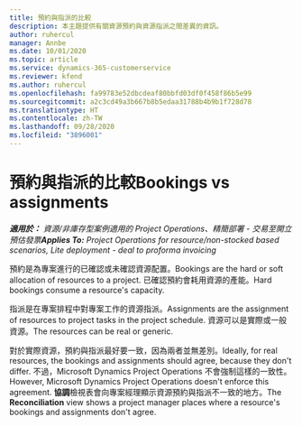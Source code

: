 ```yaml
---
title: 預約與指派的比較
description: 本主題提供有關資源預約與資源指派之間差異的資訊。
author: ruhercul
manager: Annbe
ms.date: 10/01/2020
ms.topic: article
ms.service: dynamics-365-customerservice
ms.reviewer: kfend
ms.author: ruhercul
ms.openlocfilehash: fa99783e52dbcdeaf80bbfd03df0f458f86b5e99
ms.sourcegitcommit: a2c3cd49a3b667b8b5edaa31788b4b9b1f728d78
ms.translationtype: HT
ms.contentlocale: zh-TW
ms.lasthandoff: 09/28/2020
ms.locfileid: "3896001"
---
```

# <a name="bookings-vs-assignments"></a><span data-ttu-id="98560-103">預約與指派的比較</span><span class="sxs-lookup"><span data-stu-id="98560-103">Bookings vs assignments</span></span>

<span data-ttu-id="98560-104">_**適用於：** 資源/非庫存型案例適用的 Project Operations、精簡部署 - 交易至開立預估發票_</span><span class="sxs-lookup"><span data-stu-id="98560-104">_**Applies To:** Project Operations for resource/non-stocked based scenarios, Lite deployment - deal to proforma invoicing_</span></span>

<span data-ttu-id="98560-105">預約是為專案進行的已確認或未確認資源配置。</span><span class="sxs-lookup"><span data-stu-id="98560-105">Bookings are the hard or soft allocation of resources to a project.</span></span> <span data-ttu-id="98560-106">已確認預約會耗用資源的產能。</span><span class="sxs-lookup"><span data-stu-id="98560-106">Hard bookings consume a resource's capacity.</span></span> 

<span data-ttu-id="98560-107">指派是在專案排程中對專案工作的資源指派。</span><span class="sxs-lookup"><span data-stu-id="98560-107">Assignments are the assignment of resources to project tasks in the project schedule.</span></span> <span data-ttu-id="98560-108">資源可以是實際或一般資源。</span><span class="sxs-lookup"><span data-stu-id="98560-108">The resources can be real or generic.</span></span> 

<span data-ttu-id="98560-109">對於實際資源，預約與指派最好要一致，因為兩者並無差別。</span><span class="sxs-lookup"><span data-stu-id="98560-109">Ideally, for real resources, the bookings and assignments should agree, because they don't differ.</span></span> <span data-ttu-id="98560-110">不過，Microsoft Dynamics Project Operations 不會強制這樣的一致性。</span><span class="sxs-lookup"><span data-stu-id="98560-110">However, Microsoft Dynamics Project Operations doesn't enforce this agreement.</span></span> <span data-ttu-id="98560-111">**協調**檢視表會向專案經理顯示資源預約與指派不一致的地方。</span><span class="sxs-lookup"><span data-stu-id="98560-111">The **Reconciliation** view shows a project manager places where a resource's bookings and assignments don't agree.</span></span>
